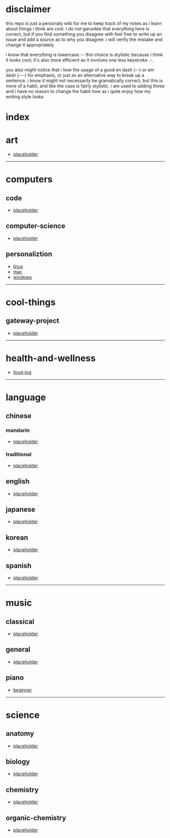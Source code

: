 # disclaimer
this repo is just a personaly wiki for me to keep track of my notes as i learn about things i think are cool. i do not garuntee that everything here is correct, but if you find something you disagree with feel free to write up an issue and add a source as to why you disagree. i will verify the mistake and change it appropriately

i know that everything is lowercase -- this choice is stylistic because i think it looks cool; it's also more efficient as it involves one less keystroke .-.

you also might notice that i love the usage of a good en dash (--) or em dash (---) for emphasis, or just as an alternative way to break up a sentence. i know it might not necessarily be gramatically correct, but this is more of a habit, and like the case is fairly stylistic. i am used to adding these and i have no reason to change the habit now as i quite enjoy how my writing style looks 

# **index**
# art
- [placeholder](./art/placeholder.md)
---
# computers
## code
- [placeholder](./computers/code/placeholder.md)
## computer-science
- [placeholder](./computers/computer-science/placeholder.md)
## personaliztion
- [linux](./computers/personalization/linux.md)
- [mac](./computers/personalization/mac.md)
- [windows](./computers/personalization/windows.md)
---
# cool-things
## gateway-project
- [placeholder](./cool-things/gateway-project/placeholder.md)
---
# health-and-wellness
- [food-log](./health-and-wellness/food-log.md)
---
# language
## chinese
### mandarin
- [placeholder](./chinese/mandarin/placeholder.md)
### traditional
- [placeholder](./chinese/traditional/placeholder.md)
## english
- [placeholder](./english/placeholder.md)
## japanese
- [placeholder](./japanese/placeholder.md)
## korean
- [placeholder](./korean/placeholder.md)
## spanish
- [placeholder](./spanish/placeholder.md)
---
# music
## classical
- [placeholder](./music/classical/placeholder.md)
## general
- [placeholder](./music/general/placeholder.md)
## piano
- [beginner](./music/piano/beginner.md)
---
# science
## anatomy
- [placeholder](./science/anatomy/placeholder.md)
## biology
- [placeholder](./science/biology/placeholder.md)
## chemistry
- [placeholder](./science/chemistry/placeholder.md)
## organic-chemistry
- [placeholder](./science/organic-chemistry/placeholder.md)
